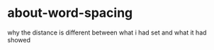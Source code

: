 # about-word-spacing
why the distance  is different between  what  i  had set  and  what  it  had showed

